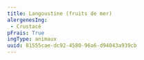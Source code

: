 ```yaml
---
title: Langoustine (fruits de mer)
alergenesIng:
 - Crustacé
pFrais: True
ingType: animaux
uuid: 81555cae-dc92-4580-96a6-d94043a939cb
---
```


